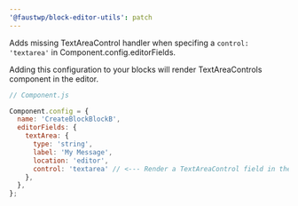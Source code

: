 ```yaml
---
'@faustwp/block-editor-utils': patch
---
```


Adds missing TextAreaControl handler when specifing a `control: 'textarea'` in Component.config.editorFields.

Adding this configuration to your blocks will render TextAreaControls component in the editor.

```js
// Component.js

Component.config = {
  name: 'CreateBlockBlockB',
  editorFields: {
    textArea: {
      type: 'string',
      label: 'My Message',
      location: 'editor',
      control: 'textarea' // <--- Render a TextAreaControl field in the Gutenberg editor
    },
  },
};
```

